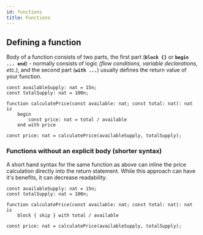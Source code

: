 ```yaml
---
id: functions
title: Functions
---
```


## Defining a function

Body of a function consists of two parts, the first part (**`block {}`** or **`begin ... end`**) - normally consists of logic *(flow conditions, variable declarations, etc.)*, and the second part (**`with ...`**) usually defines the return value of your function.

<!--DOCUSAURUS_CODE_TABS-->
<!--Pascaligo-->
```pascaligo skip
const availableSupply: nat = 15n;
const totalSupply: nat = 100n;

function calculatePrice(const available: nat; const total: nat): nat is
    begin
        const price: nat = total / available
    end with price

const price: nat = calculatePrice(availableSupply, totalSupply);
```

<!--END_DOCUSAURUS_CODE_TABS-->


### Functions without an explicit body (shorter syntax)

A short hand syntax for the same function as above can inline the price calculation directly into the return statement.
While this approach can have it's benefits, it can decrease readability.
<!--DOCUSAURUS_CODE_TABS-->
<!--Pascaligo-->
```pascaligo skip
const availableSupply: nat = 15n;
const totalSupply: nat = 100n;

function calculatePrice(const available: nat; const total: nat): nat is
    block { skip } with total / available

const price: nat = calculatePrice(availableSupply, totalSupply);
```

<!--END_DOCUSAURUS_CODE_TABS-->